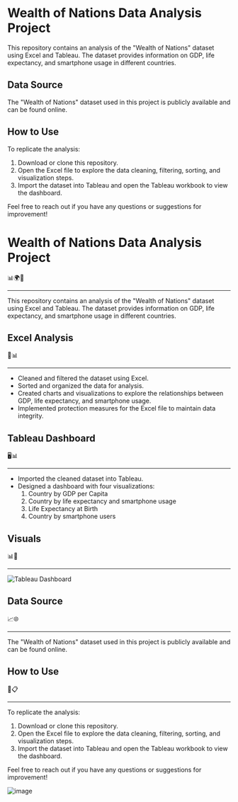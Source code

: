# Wealth of Nations Data Analysis Project

This repository contains an analysis of the "Wealth of Nations" dataset using Excel and Tableau. The dataset provides information on GDP, life expectancy, and smartphone usage in different countries.


## Data Source
The "Wealth of Nations" dataset used in this project is publicly available and can be found online.

## How to Use
To replicate the analysis:
1. Download or clone this repository.
2. Open the Excel file to explore the data cleaning, filtering, sorting, and visualization steps.
3. Import the dataset into Tableau and open the Tableau workbook to view the dashboard.

Feel free to reach out if you have any questions or suggestions for improvement!

# Wealth of Nations Data Analysis Project

📊🌍📱

---

This repository contains an analysis of the "Wealth of Nations" dataset using Excel and Tableau. The dataset provides information on GDP, life expectancy, and smartphone usage in different countries.

## Excel Analysis

📝📊

---

- Cleaned and filtered the dataset using Excel.
- Sorted and organized the data for analysis.
- Created charts and visualizations to explore the relationships between GDP, life expectancy, and smartphone usage.
- Implemented protection measures for the Excel file to maintain data integrity.

## Tableau Dashboard

🖥️📊

---

- Imported the cleaned dataset into Tableau.
- Designed a dashboard with four visualizations:
  1. Country by GDP per Capita
  2. Country by life expectancy and smartphone usage
  3. Life Expectancy at Birth
  4. Country by smartphone users

## Visuals

📊📸

---

![Tableau Dashboard](https://public.tableau.com/views/LifeExpectancyDashboard_17123520915570/Dashboard?:language=en-GB&:sid=&:display_count=n&:origin=viz_share_link)

## Data Source

📈🌐

---

The "Wealth of Nations" dataset used in this project is publicly available and can be found online.

## How to Use

🔧📋

---

To replicate the analysis:
1. Download or clone this repository.
2. Open the Excel file to explore the data cleaning, filtering, sorting, and visualization steps.
3. Import the dataset into Tableau and open the Tableau workbook to view the dashboard.

Feel free to reach out if you have any questions or suggestions for improvement!



![image](https://github.com/arnoldmavunga/Excel-and-Tableau-Project/assets/168829950/f2a7a031-fc74-44a5-91d6-5189016ba55d)

